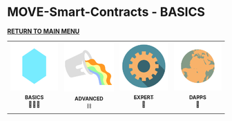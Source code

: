 # MOVE-Smart-Contracts - BASICS


<a href="https://github.com/net2devcrypto/MOVE-Smart-Contracts/tree/main"><b>RETURN TO MAIN MENU</b></a>

<table>
<tbody>
  <tr>
    <td align="center" valign="top" width="15.28%"><a href="https://github.com/net2devcrypto/MOVE-Smart-Contracts/tree/main/BASICS"><img src="https://github.com/net2devcrypto/misc/blob/main/basic1.svg" width="130px;" alt="Latest"/><br /><sub><b>BASICS</b></sub></a><br />👨🏻‍💻</a></td>
    <td align="center" valign="top" width="15.28%"><a href="https://github.com/net2devcrypto/MOVE-Smart-Contracts/tree/main/ADVANCED"><img src="https://github.com/net2devcrypto/misc/blob/main/advanced1.svg" width="130px;" alt="Solidity Cheatsheets"/><br /><sub><b>ADVANCED</b></sub></a><br />⛓️</a></td>
        <td align="center" valign="top" width="15.28%"><a href="https://github.com/net2devcrypto/MOVE-Smart-Contracts/tree/main/EXPERT"><img src="https://github.com/net2devcrypto/misc/blob/main/expert1.svg" width="130px;" alt="DeFI Staking"/><br /><sub><b>EXPERT</b></sub></a><br />💪</a></td>
<td align="center" valign="top" width="15.28%"><a href="https://github.com/net2devcrypto/MOVE-Smart-Contracts/tree/main/DAPPS"><img src="https://github.com/net2devcrypto/misc/blob/main/dapps1.svg" width="130px;" alt="Algo Stable"/><br /><sub><b>DAPPS</b></sub></a><br />🚀</a></td>
  </tr>
</tbody>
</table>

